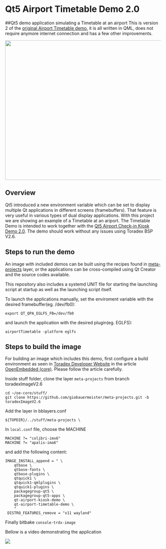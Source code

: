 # Qt5 Airport Timetable Demo 2.0
##Qt5 demo application simulating a Timetable at an airport
This is version 2 of the [original Airport Timetable demo](https://github.com/giobauermeister/qt-flight-information-demo), it is all written in QML, does not require anymore internet connection and has a few other improvements.

<a href="https://drive.google.com/uc?export=view&id=0B7uO0jJfbFQIZzNmZ1VQOFJQOGc"><img src="https://drive.google.com/uc?export=view&id=0B7uO0jJfbFQIZzNmZ1VQOFJQOGc" height="450" width="600"/></a>

## Overview

Qt5 introduced a new environment variable which can be set to display multiple Qt applications in different screens (framebuffers). That feature is very useful in various types of dual display applications. With this project we are showing an example of a Timetable at an ariport. The Timetable Demo is intended to work together with the [Qt5 Airport Check-in Kiosk Demo 2.0](https://github.com/giobauermeister/qt-airport-kiosk-demo). The demo should work without any issues using Toradex BSP V2.6.

## Steps to run the demo

An image with included demos can be built using the recipes found in [meta-projects](https://github.com/giobauermeister/meta-projects/tree/toradexImageV2.6) layer,
or the applications can be cross-compiled using Qt Creator and the source codes available.

This repository also includes a systemd UNIT file for starting the launching script at startup as well as the launching script itself. 

To launch the applications manually, set the enviroment variable with the desired framebuffer(eg. /dev/fb0):

    export QT_QPA_EGLFS_FB=/dev/fb0
    
and launch the application with the desired plugin(eg. EGLFS):

    airportTimetable -platform eglfs

## Steps to build the image
For building an image which includes this demo, first configure a build environment as seen in [Toradex Developer Website](http://developer.toradex.com) in the article [OpenEmbedded (core)](http://developer.toradex.com/knowledge-base/board-support-package/openembedded-(core)). Please follow the article carefully.

Inside stuff folder, clone the layer `meta-projects` from branch toradexImageV2.6

    cd ~/oe-core/stuff/
    git clone https://github.com/giobauermeister/meta-projects.git -b toradexImageV2.6
  
Add the layer in bblayers.conf

    ${TOPDIR}/../stuff/meta-projects \
  
In `local.conf` file, choose the MACHINE 

    MACHINE ?= "colibri-imx6"
    MACHINE ?= "apalis-ima6"
  
and add the following content:

    IMAGE_INSTALL_append = " \
        qtbase \
		qtbase-fonts \
		qtbase-plugins \
		qtquick1 \
		qtquick1-qmlplugins \
		qtquick1-plugins \                         
		packagegroup-qt5 \
		packagegroup-qt5-apps \
		qt-airport-kiosk-demo \
		qt-airport-timetable-demo \
		"               
     DISTRO_FEATURES_remove = "x11 wayland"

Finally bitbake `console-trdx-image`

Bellow is a video demonstrating the application

<a href="https://youtu.be/fto66r1GLrA"><img src="https://drive.google.com/uc?export=view&id=0B7uO0jJfbFQIZjdoM0d5M1ZtSXc"/></a>
